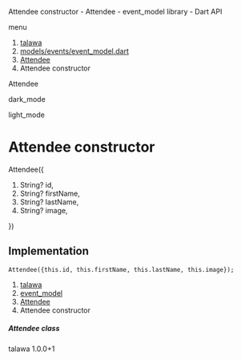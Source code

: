 




Attendee constructor - Attendee - event\_model library - Dart API







menu

1. [talawa](../../index.html)
2. [models/events/event\_model.dart](../../models_events_event_model/models_events_event_model-library.html)
3. [Attendee](../../models_events_event_model/Attendee-class.html)
4. Attendee constructor

Attendee


dark\_mode

light\_mode




# Attendee constructor


Attendee({

1. String? id,
2. String? firstName,
3. String? lastName,
4. String? image,

})

## Implementation

```
Attendee({this.id, this.firstName, this.lastName, this.image});
```

 


1. [talawa](../../index.html)
2. [event\_model](../../models_events_event_model/models_events_event_model-library.html)
3. [Attendee](../../models_events_event_model/Attendee-class.html)
4. Attendee constructor

##### Attendee class





talawa
1.0.0+1






